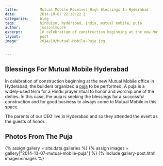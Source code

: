 ```yaml
---
title:			Mutual Mobile Receives High Blessings In Hyderabad
date:			2014-10-07 22:38:22 Z
categories:		blog
tags:			hinduism, hyderabad, india, mutual mobile, puja
author:			judsonlmoore
excerpt:		In celebration of construction beginning at the new Mutual Mobile office in Hyderabad, the builders organized a puja to be performed.
layout:			post
image:			2014/10/Mutual-Mobile-Puja.jpg


---
```


## Blessings For Mutual Mobile Hyderabad

In celebration of construction beginning at the new Mutual Mobile office in Hyderabad, the builders organized a [puja](<http://en.wikipedia.org/wiki/Puja_(Hinduism)>) to be performed. A puja is a widely-used term for a Hindu prayer ritual to honor and worship one of the deities. In this case, the puja is seeking the blessings for a successful construction and for good business to always come to Mutual Mobile in this space.

The parents of our CEO live in Hyderabad and so they attended the event as the guests of honor.

## Photos From The Puja

{% assign gallery = site.data.galleries %}
{% assign images = gallery["2014-10-07-mutual-mobile-puja"] %}
{% include gallery-post.html images=images %}
